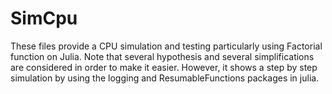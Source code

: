 # SimCpu

These files provide a CPU simulation and testing particularly using Factorial function on Julia. Note that several hypothesis and several simplifications are considered in order to make it easier. However, it shows a step by step simulation by using the logging and ResumableFunctions packages in julia.   
